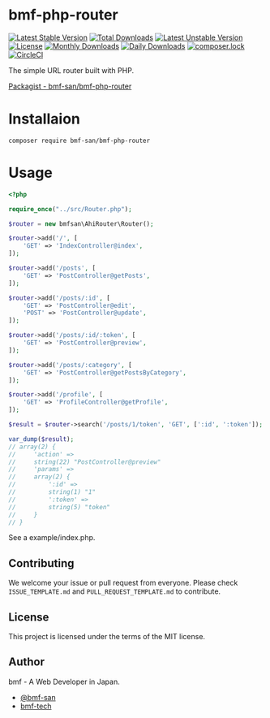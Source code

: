 # bmf-php-router
[![Latest Stable Version](https://poser.pugx.org/bmf-san/ahi-router/v/stable)](https://packagist.org/packages/bmf-san/ahi-router)
[![Total Downloads](https://poser.pugx.org/bmf-san/ahi-router/downloads)](https://packagist.org/packages/bmf-san/ahi-router)
[![Latest Unstable Version](https://poser.pugx.org/bmf-san/ahi-router/v/unstable)](https://packagist.org/packages/bmf-san/ahi-router)
[![License](https://poser.pugx.org/bmf-san/ahi-router/license)](https://packagist.org/packages/bmf-san/ahi-router)
[![Monthly Downloads](https://poser.pugx.org/bmf-san/ahi-router/d/monthly)](https://packagist.org/packages/bmf-san/ahi-router)
[![Daily Downloads](https://poser.pugx.org/bmf-san/ahi-router/d/daily)](https://packagist.org/packages/bmf-san/ahi-router)
[![composer.lock](https://poser.pugx.org/bmf-san/ahi-router/composerlock)](https://packagist.org/packages/bmf-san/ahi-router)
[![CircleCI](https://circleci.com/gh/bmf-san/ahi-router/tree/master.svg?style=svg)](https://circleci.com/gh/bmf-san/ahi-router/tree/master)

The simple URL router built with PHP.

[Packagist - bmf-san/bmf-php-router](https://packagist.org/packages/bmf-san/bmf-php-router)

# Installaion
`composer require bmf-san/bmf-php-router`

# Usage
```php
<?php

require_once("../src/Router.php");

$router = new bmfsan\AhiRouter\Router();

$router->add('/', [
    'GET' => 'IndexController@index',
]);

$router->add('/posts', [
    'GET' => 'PostController@getPosts',
]);

$router->add('/posts/:id', [
    'GET' => 'PostController@edit',
    'POST' => 'PostController@update',
]);

$router->add('/posts/:id/:token', [
    'GET' => 'PostController@preview',
]);

$router->add('/posts/:category', [
    'GET' => 'PostController@getPostsByCategory',
]);

$router->add('/profile', [
    'GET' => 'ProfileController@getProfile',
]);

$result = $router->search('/posts/1/token', 'GET', [':id', ':token']);

var_dump($result);
// array(2) {
//     'action' =>
//     string(22) "PostController@preview"
//     'params' =>
//     array(2) {
//         ':id' =>
//         string(1) "1"
//         ':token' =>
//         string(5) "token"
//     }
// }
```
See a example/index.php.

## Contributing

We welcome your issue or pull request from everyone. Please check `ISSUE_TEMPLATE.md` and `PULL_REQUEST_TEMPLATE.md` to contribute.

## License

This project is licensed under the terms of the MIT license.

## Author

bmf - A Web Developer in Japan.

- [@bmf-san](https://twitter.com/bmf_san)
- [bmf-tech](http://bmf-tech.com/)
